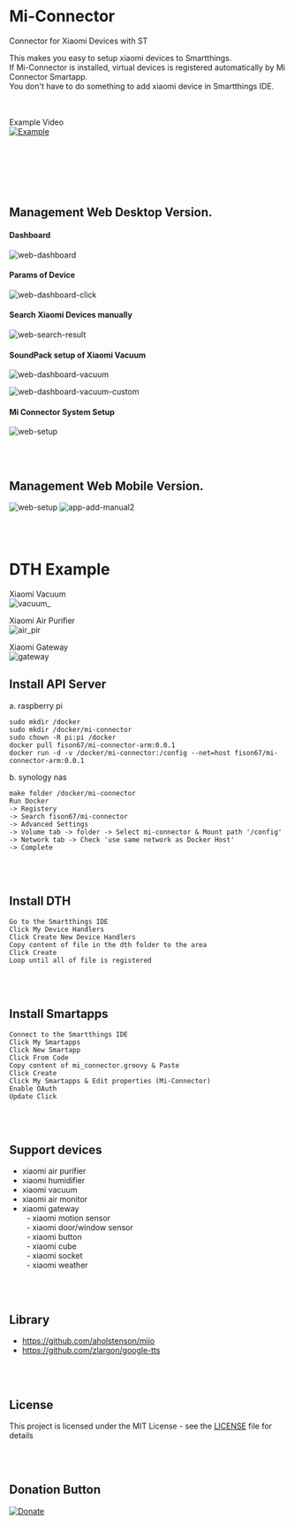 # Mi-Connector
Connector for Xiaomi Devices with ST

This makes you easy to setup xiaomi devices to Smartthings.<br/>
If Mi-Connector is installed, virtual devices is registered automatically by Mi Connector Smartapp.<br/>
You don't have to do something to add xiaomi device in Smartthings IDE.

<br/><br/>
Example Video<br/>
[![Example](https://img.youtube.com/vi/CtPce-KBVcY/0.jpg)](https://www.youtube.com/watch?v=CtPce-KBVcY)

<br/><br/>



<br/><br/>
## Management Web Desktop Version.<br/>
#### Dashboard
![web-dashboard](./imgs/web-dashboard.png) 
#### Params of Device
![web-dashboard-click](./imgs/web-dashboard-click.png) 
#### Search Xiaomi Devices manually
![web-search-result](./imgs/web-search-result.png) 
#### SoundPack setup of Xiaomi Vacuum
![web-dashboard-vacuum](./imgs/web-dashboard-vacuum.png) 

![web-dashboard-vacuum-custom](./imgs/web-dashboard-vacuum-custom.png) 
#### Mi Connector System Setup
![web-setup](./imgs/web-setup.png) 

<br/><br/>

## Management Web Mobile Version.<br/>
![web-setup](./imgs/main.jpg) 
![app-add-manual2](./imgs/app-add-manual2.jpg) 


<br/><br/>
# DTH Example<br/>
Xiaomi Vacuum<br/>
![vacuum_](./imgs/vacuum_.png) 

Xiaomi Air Purifier<br/>
![air_pir](./imgs/air_pir.png) 

Xiaomi Gateway<br/>
![gateway](./imgs/gateway.jpg) 



## Install API Server<br/>
a. raspberry pi<br/>
```
sudo mkdir /docker
sudo mkdir /docker/mi-connector
sudo chown -R pi:pi /docker
docker pull fison67/mi-connector-arm:0.0.1
docker run -d -v /docker/mi-connector:/config --net=host fison67/mi-connector-arm:0.0.1
```

b. synology nas<br/>
```
make folder /docker/mi-connector
Run Docker
-> Registery 
-> Search fison67/mi-connector
-> Advanced Settings
-> Volume tab -> folder -> Select mi-connector & Mount path '/config'
-> Network tab -> Check 'use same network as Docker Host'
-> Complete
```
<br/><br/>
 
## Install DTH<br/>
```
Go to the Smartthings IDE
Click My Device Handlers
Click Create New Device Handlers
Copy content of file in the dth folder to the area
Click Create
Loop until all of file is registered
```
<br/><br/>

## Install Smartapps<br/>
```
Connect to the Smartthings IDE
Click My Smartapps
Click New Smartapp
Click From Code 
Copy content of mi_connector.groovy & Paste
Click Create
Click My Smartapps & Edit properties (Mi-Connector)
Enable OAuth
Update Click
```

<br/><br/>

## Support devices<br/>
- xiaomi air purifier<br/>
- xiaomi humidifier<br/>
- xiaomi vacuum<br/>
- xiaomi air monitor<br/>
- xiaomi gateway<br/>
&nbsp;&nbsp;- xiaomi motion sensor<br/>
&nbsp;&nbsp;- xiaomi door/window sensor<br/>
&nbsp;&nbsp;- xiaomi button<br/>
&nbsp;&nbsp;- xiaomi cube<br/>
&nbsp;&nbsp;- xiaomi socket<br/>
&nbsp;&nbsp;- xiaomi weather<br/>

<br/><br/>
## Library
- https://github.com/aholstenson/miio
- https://github.com/zlargon/google-tts

<br/><br/>
## License

This project is licensed under the MIT License - see the [LICENSE](LICENSE) file for details

<br/><br/>
## Donation Button

[![Donate](https://img.shields.io/badge/Donate-PayPal-green.svg)](https://paypal.me/fison67)


